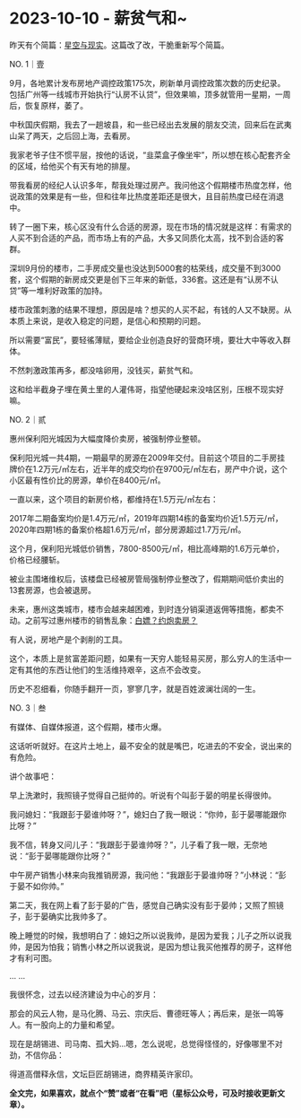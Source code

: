 # 2023-10-10 - 薪贫气和~

昨天有个简篇：[星空与现实](http://mp.weixin.qq.com/s?__biz=Mzg2MTg2OTYzNQ==&mid=2247483989&idx=1&sn=0f97714c9bb3b70c8bdc9b61c843ff77&chksm=ce11c179f966486ffa3d0ec94eaeb0778f824288a1b31d5deb571ae101997db24ba6c4c07717&scene=21#wechat_redirect)。这篇改了改，干脆重新写个简篇。

NO. 1｜壹

9月，各地累计发布房地产调控政策175次，刷新单月调控政策次数的历史纪录。包括广州等一线城市开始执行“认房不认贷”，但效果嘛，顶多就管用一星期，一周后，恢复原样，萎了。

中秋国庆假期，我去了一趟坡县，和一些已经出去发展的朋友交流，回来后在武夷山呆了两天，之后回上海，去看房。

我家老爷子住不惯平层，按他的话说，“韭菜盒子像坐牢”，所以想在核心配套齐全的区域，给他买个有天有地的排屋。

带我看房的经纪人认识多年，帮我处理过房产。我问他这个假期楼市热度怎样，他说政策的效果是有一些，但和往年比热度差距还是很大，且目前热度已经在消退中。

转了一圈下来，核心区没有什么合适的房源，现在市场的情况就是这样：有需求的人买不到合适的产品，而市场上有的产品，大多又同质化太高，找不到合适的客群。

深圳9月份的楼市，二手房成交量也没达到5000套的枯荣线，成交量不到3000套，这个假期的新房成交更是创下三年来的新低，336套。这还是有“认房不认贷”等一堆利好政策的加持。

楼市政策刺激的结果不理想，原因是啥？想买的人买不起，有钱的人又不缺房。从本质上来说，是收入稳定的问题，是信心和预期的问题。

所以需要“富民”，要轻徭薄赋，要给企业创造良好的营商环境，要壮大中等收入群体。

不然刺激政策再多，都没啥卵用，没钱买，薪贫气和。

这和给半截身子埋在黄土里的人灌伟哥，指望他硬起来没啥区别，压根不现实好嘛。

NO. 2｜贰

惠州保利阳光城因为大幅度降价卖房，被强制停业整顿。

保利阳光城一共4期，一期最早的房源在2009年交付。目前这个项目的二手房挂牌价在1.2万元/㎡左右，近半年的成交均价在9700元/㎡左右，房产中介说，这个小区最有性价比的房源，单价在8400元/㎡。

一直以来，这个项目的新房价格，都维持在1.5万元/㎡左右：

2017年二期备案均价是1.4万元/㎡，2019年四期14栋的备案均价近1.5万元/㎡，2020年四期1栋的备案价格超1.6万元/㎡，部分房源超过1.7万元/㎡。

这个月，保利阳光城低价销售，7800-8500元/㎡，相比高峰期的1.6万元单价，价格已经腰斩。

被业主围堵维权后，该楼盘已经被房管局强制停业整改了，假期期间低价卖出的13套房源，也会被退房。

未来，惠州这类城市，楼市会越来越困难，到时连分销渠道返佣等措施，都卖不动。之前写过惠州楼市的销售乱象：[白嫖？约炮卖房？](http://mp.weixin.qq.com/s?__biz=Mzg2OTkwNzE4MA==&mid=2247491178&idx=1&sn=9e6ccaf126f612b8b52fe288c072d78d&chksm=ce94b1e9f9e338ffed8f844d50945fb5ed09ef7484d8945b4482e6b21cc2cd6eb15669b8c315&scene=21#wechat_redirect)

有人说，房地产是个剥削的工具。

这个，本质上是贫富差距问题，如果有一天穷人能轻易买房，那么穷人的生活中一定有其他的东西让他们的生活维持艰辛，这点不会改变。

历史不忍细看，你随手翻开一页，寥寥几字，就是百姓波澜壮阔的一生。

NO. 3｜叁

有媒体、自媒体报道，这个假期，楼市火爆。

这话听听就好。在这片土地上，最不安全的就是嘴巴，吃进去的不安全，说出来的有危险。

讲个故事吧：

早上洗漱时，我照镜子觉得自己挺帅的。听说有个叫彭于晏的明星长得很帅。

我问媳妇：“我跟彭于晏谁帅呀？”，媳妇白了我一眼说：“你帅，彭于晏哪能跟你比呀？”

我不信，转身又问儿子：“我跟彭于晏谁帅呀？”，儿子看了我一眼，无奈地说：“彭于晏哪能跟你比呀？”

中午房产销售小林来向我推销房源，我问他：“我跟彭于晏谁帅呀？”小林说：“彭于晏不如你帅。”

第二天，我在网上看了彭于晏的广告，感觉自己确实没有彭于晏帅；又照了照镜子，彭于晏确实比我帅多了。

晚上睡觉的时候，我想明白了：媳妇之所以说我帅，是因为爱我；儿子之所以说我帅，是因为怕我；销售小林之所以说我说，是因为想让我买他推荐的房子，这样他才有利可图。

... ...

我很怀念，过去以经济建设为中心的岁月：

那会的风云人物，是马化腾、马云、宗庆后、曹德旺等人；再后来，是张一鸣等人。有一股向上的力量和希望。

现在是胡锡进、司马南、孤大妈...嗯，怎么说呢，总觉得怪怪的，好像哪里不对劲，不信你品：

得道高僧释永信，文坛巨匠胡锡进，商界精英许家印。

**全文完，如果喜欢，就点个“赞”或者“在看”吧（星标公众号，可及时接收更新文章）。**